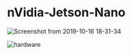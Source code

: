 # nVidia-Jetson-Nano

![Screenshot from 2019-10-16 18-31-34](https://user-images.githubusercontent.com/42317258/67570349-c53b0500-f74e-11e9-868b-e07ecfe4fe80.png)

![hardware](https://user-images.githubusercontent.com/42317258/68864212-bffe2400-0716-11ea-9da9-2aa67e23e6c7.png)
